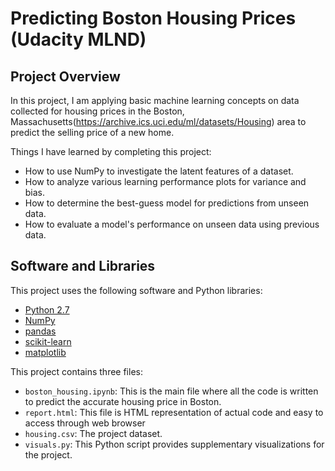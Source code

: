 # Predicting Boston Housing Prices (Udacity MLND)

## Project Overview
In this project, I am applying basic machine learning concepts on data collected for housing prices in the Boston, Massachusetts(https://archive.ics.uci.edu/ml/datasets/Housing) area to predict the selling price of a new home. 

Things I have learned by completing this project:

- How to use NumPy to investigate the latent features of a dataset.
- How to analyze various learning performance plots for variance and bias.
- How to determine the best-guess model for predictions from unseen data.
- How to evaluate a model's performance on unseen data using previous data.


## Software and Libraries
This project uses the following software and Python libraries:

- [Python 2.7](https://www.python.org/download/releases/2.7/)
- [NumPy](http://www.numpy.org/)
- [pandas](http://pandas.pydata.org/)
- [scikit-learn](http://scikit-learn.org/stable/)
- [matplotlib](http://matplotlib.org/)


This project contains three files:

- `boston_housing.ipynb`: This is the main file where all the code is written to predict the accurate housing price in Boston.
-  `report.html`: This file is HTML representation of actual code and easy to access through web browser
- `housing.csv`: The project dataset. 
- `visuals.py`: This Python script provides supplementary visualizations for the project.

